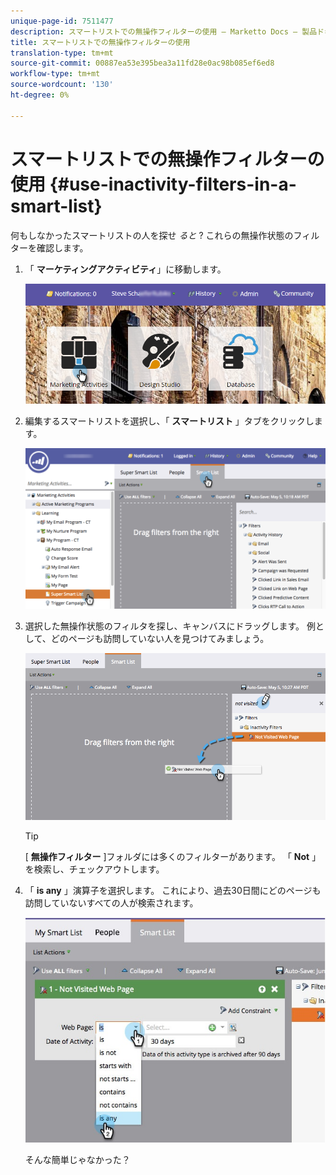 ```yaml
---
unique-page-id: 7511477
description: スマートリストでの無操作フィルターの使用 — Marketto Docs — 製品ドキュメント
title: スマートリストでの無操作フィルターの使用
translation-type: tm+mt
source-git-commit: 00887ea53e395bea3a11fd28e0ac98b085ef6ed8
workflow-type: tm+mt
source-wordcount: '130'
ht-degree: 0%

---
```



# スマートリストでの無操作フィルターの使用 {#use-inactivity-filters-in-a-smart-list}

何もしなかったスマートリストの人を探せ *ると* ? これらの無操作状態のフィルターを確認します。

1. 「 **マーケティングアクティビティ**」に移動します。

   ![](assets/login-marketing-activities-3.png)

1. 編集するスマートリストを選択し、「 **スマートリスト** 」タブをクリックします。

   ![](assets/smartlist-choose.png)

1. 選択した無操作状態のフィルタを探し、キャンバスにドラッグします。 例として、どのページも訪問していない人を見つけてみましょう。

   ![](assets/draginactivityfilter.png)

   >[!TIP]
   >
   >[ **無操作フィルター** ]フォルダには多くのフィルターがあります。 「 **Not** 」を検索し、チェックアウトします。

1. 「 **is any** 」演算子を選択します。 これにより、過去30日間にどのページも訪問していないすべての人が検索されます。

   ![](assets/mysmartlist-people.jpg)

   そんな簡単じゃなかった？

